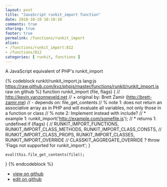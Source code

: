 ```yaml
---
layout: post
title: "JavaScript runkit_import function"
date: 2010-10-10 10:10:10
comments: true
sharing: true
footer: true
permalink: /functions/runkit_import
alias:
- /functions/runkit_import:812
- /functions/812
categories: [ runkit, functions ]
---
```

A JavaScript equivalent of PHP's runkit_import
<!-- more -->
{% codeblock runkit/runkit_import.js lang:js https://raw.github.com/kvz/phpjs/master/functions/runkit/runkit_import.js raw on github %}
function runkit_import (file, flags) {
    // http://kevin.vanzonneveld.net
    // +   original by: Brett Zamir (http://brett-zamir.me)
    // -    depends on: file_get_contents
    // %        note 1: does not return an associative array as in PHP and will evaluate all variables, not only those in a function or class
    // %        note 2: Implement instead with include?
    // *     example 1: runkit_import('http://example.com/somefile.js');
    // *     returns 1: undefined
    if (flags) {
        // RUNKIT_IMPORT_FUNCTIONS, RUNKIT_IMPORT_CLASS_METHODS, RUNKIT_IMPORT_CLASS_CONSTS,
        // RUNKIT_IMPORT_CLASS_PROPS, RUNKIT_IMPORT_CLASSES, RUNKIT_IMPORT_OVERRIDE
        // CLASSKIT_AGGREGATE_OVERRIDE ?
        throw 'Flags not supported for runkit_import';
    }

    eval(this.file_get_contents(file));
}
{% endcodeblock %}
<ul>
 <li><a href="https://github.com/kvz/phpjs/blob/master/functions/runkit/runkit_import.js">view on github</a></li>
 <li><a href="https://github.com/kvz/phpjs/edit/master/functions/runkit/runkit_import.js">edit on github</a></li>
</ul>
